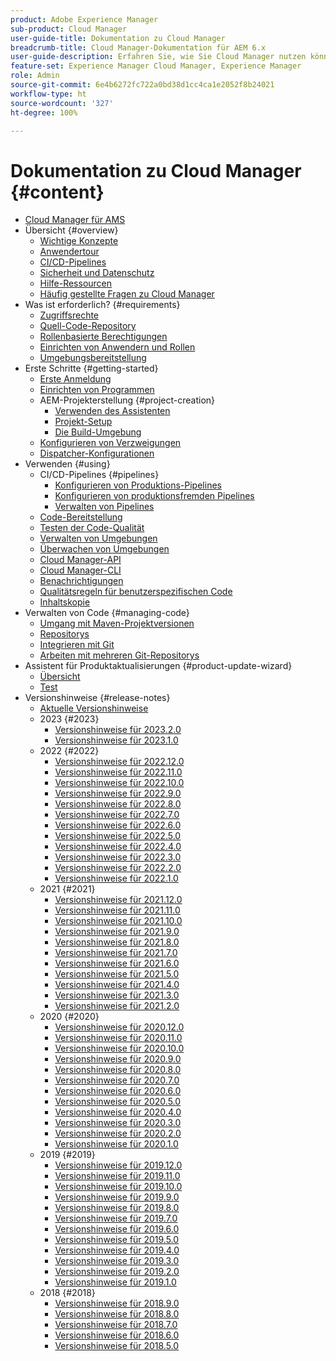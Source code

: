 ```yaml
---
product: Adobe Experience Manager
sub-product: Cloud Manager
user-guide-title: Dokumentation zu Cloud Manager
breadcrumb-title: Cloud Manager-Dokumentation für AEM 6.x
user-guide-description: Erfahren Sie, wie Sie Cloud Manager nutzen können, um Adobe Experience Manager für AMS in der Cloud selbst zu verwalten.
feature-set: Experience Manager Cloud Manager, Experience Manager
role: Admin
source-git-commit: 6e4b6272fc722a0bd38d1cc4ca1e2052f8b24021
workflow-type: ht
source-wordcount: '327'
ht-degree: 100%

---
```



# Dokumentation zu Cloud Manager {#content}

+ [Cloud Manager für AMS](introduction.md)
+ Übersicht {#overview}
   + [Wichtige Konzepte](overview/key-concepts.md)
   + [Anwendertour](overview/user-journey.md)
   + [CI/CD-Pipelines](overview/ci-cd-pipelines.md)
   + [Sicherheit und Datenschutz](overview/security-and-privacy.md)
   + [Hilfe-Ressourcen](overview/help-resources.md)
   + [Häufig gestellte Fragen zu Cloud Manager](overview/faqs.md)
+ Was ist erforderlich? {#requirements}
   + [Zugriffsrechte](requirements/access-rights.md)
   + [Quell-Code-Repository](requirements/source-code-repository.md)
   + [Rollenbasierte Berechtigungen](requirements/role-based-permissions.md)
   + [Einrichten von Anwendern und Rollen](requirements/users-and-roles.md)
   + [Umgebungsbereitstellung](requirements/environment-provisioning.md)
+ Erste Schritte {#getting-started}
   + [Erste Anmeldung](getting-started/first-time-login.md)
   + [Einrichten von Programmen](getting-started/program-setup.md)
   + AEM-Projekterstellung {#project-creation}
      + [Verwenden des Assistenten](getting-started/using-the-wizard.md)
      + [Projekt-Setup](getting-started/project-setup.md)
      + [Die Build-Umgebung](getting-started/build-environment.md)
   + [Konfigurieren von Verzweigungen](getting-started/configuring-branches.md)
   + [Dispatcher-Konfigurationen](getting-started/dispatcher-configurations.md)
+ Verwenden {#using}
   + CI/CD-Pipelines {#pipelines}
      + [Konfigurieren von Produktions-Pipelines](using/production-pipelines.md)
      + [Konfigurieren von produktionsfremden Pipelines](using/non-production-pipelines.md)
      + [Verwalten von Pipelines](using/managing-pipelines.md)
   + [Code-Bereitstellung](using/code-deployment.md)
   + [Testen der Code-Qualität](using/code-quality-testing.md)
   + [Verwalten von Umgebungen](using/managing-environments.md)
   + [Überwachen von Umgebungen](using/monitoring-environments.md)
   + [Cloud Manager-API](https://developer.adobe.com/experience-cloud/cloud-manager/reference/api/)
   + [Cloud Manager-CLI](https://github.com/adobe/aio-cli-plugin-cloudmanager/blob/main/README.md)
   + [Benachrichtigungen](using/notifications.md)
   + [Qualitätsregeln für benutzerspezifischen Code](using/custom-code-quality-rules.md)
   + [Inhaltskopie](using/content-copy.md)
+ Verwalten von Code {#managing-code}
   + [Umgang mit Maven-Projektversionen](managing-code/maven-project-version.md)
   + [Repositorys](managing-code/repositories.md)
   + [Integrieren mit Git](managing-code/git-integration.md)
   + [Arbeiten mit mehreren Git-Repositorys](managing-code/multiple-git-repos.md)
+ Assistent für Produktaktualisierungen {#product-update-wizard}
   + [Übersicht](product-update-wizard/overview.md)
   + [Test](product-update-wizard/evaluation.md)
+ Versionshinweise {#release-notes}
   + [Aktuelle Versionshinweise](release-notes/current.md)
   + 2023 {#2023}
      + [Versionshinweise für 2023.2.0](release-notes/2023/2023-2-0.md)
      + [Versionshinweise für 2023.1.0](release-notes/2023/2023-1-0.md)
   + 2022 {#2022}
      + [Versionshinweise für 2022.12.0](release-notes/2022/2022-12-0.md)
      + [Versionshinweise für 2022.11.0](release-notes/2022/2022-11-0.md)
      + [Versionshinweise für 2022.10.0](release-notes/2022/2022-10-0.md)
      + [Versionshinweise für 2022.9.0](release-notes/2022/2022-9-0.md)
      + [Versionshinweise für 2022.8.0](release-notes/2022/2022-8-0.md)
      + [Versionshinweise für 2022.7.0](release-notes/2022/2022-7-0.md)
      + [Versionshinweise für 2022.6.0](release-notes/2022/2022-6-0.md)
      + [Versionshinweise für 2022.5.0](release-notes/2022/2022-5-0.md)
      + [Versionshinweise für 2022.4.0](release-notes/2022/2022-4-0.md)
      + [Versionshinweise für 2022.3.0](release-notes/2022/2022-3-0.md)
      + [Versionshinweise für 2022.2.0](release-notes/2022/2022-2-0.md)
      + [Versionshinweise für 2022.1.0](release-notes/2022/2022-1-0.md)
   + 2021 {#2021}
      + [Versionshinweise für 2021.12.0](release-notes/2021/2021-12-0.md)
      + [Versionshinweise für 2021.11.0](release-notes/2021/2021-11-0.md)
      + [Versionshinweise für 2021.10.0](release-notes/2021/2021-10-0.md)
      + [Versionshinweise für 2021.9.0](release-notes/2021/2021-9-0.md)
      + [Versionshinweise für 2021.8.0](release-notes/2021/2021-8-0.md)
      + [Versionshinweise für 2021.7.0](release-notes/2021/2021-7-0.md)
      + [Versionshinweise für 2021.6.0](release-notes/2021/2021-6-0.md)
      + [Versionshinweise für 2021.5.0](release-notes/2021/2021-5-0.md)
      + [Versionshinweise für 2021.4.0](release-notes/2021/2021-4-0.md)
      + [Versionshinweise für 2021.3.0](release-notes/2021/2021-3-0.md)
      + [Versionshinweise für 2021.2.0](release-notes/2021/2021-2-0.md)
   + 2020 {#2020}
      + [Versionshinweise für 2020.12.0](release-notes/2020/2020-12-0.md)
      + [Versionshinweise für 2020.11.0](release-notes/2020/2020-11-0.md)
      + [Versionshinweise für 2020.10.0](release-notes/2020/2020-10-0.md)
      + [Versionshinweise für 2020.9.0](release-notes/2020/2020-9-0.md)
      + [Versionshinweise für 2020.8.0](release-notes/2020/2020-8-0.md)
      + [Versionshinweise für 2020.7.0](release-notes/2020/2020-7-0.md)
      + [Versionshinweise für 2020.6.0](release-notes/2020/2020-6-0.md)
      + [Versionshinweise für 2020.5.0](release-notes/2020/2020-5-0.md)
      + [Versionshinweise für 2020.4.0](release-notes/2020/2020-4-0.md)
      + [Versionshinweise für 2020.3.0](release-notes/2020/2020-3-0.md)
      + [Versionshinweise für 2020.2.0](release-notes/2020/2020-2-0.md)
      + [Versionshinweise für 2020.1.0](release-notes/2020/2020-1-0.md)
   + 2019 {#2019}
      + [Versionshinweise für 2019.12.0](release-notes/2019/2019-12-0.md)
      + [Versionshinweise für 2019.11.0](release-notes/2019/2019-11-0.md)
      + [Versionshinweise für 2019.10.0](release-notes/2019/2019-10-0.md)
      + [Versionshinweise für 2019.9.0](release-notes/2019/2019-9-0.md)
      + [Versionshinweise für 2019.8.0](release-notes/2019/2019-8-0.md)
      + [Versionshinweise für 2019.7.0](release-notes/2019/2019-7-0.md)
      + [Versionshinweise für 2019.6.0](release-notes/2019/2019-6-0.md)
      + [Versionshinweise für 2019.5.0](release-notes/2019/2019-5-0.md)
      + [Versionshinweise für 2019.4.0](release-notes/2019/2019-4-0.md)
      + [Versionshinweise für 2019.3.0](release-notes/2019/2019-3-0.md)
      + [Versionshinweise für 2019.2.0](release-notes/2019/2019-2-0.md)
      + [Versionshinweise für 2019.1.0](release-notes/2019/2019-1-0.md)
   + 2018 {#2018}
      + [Versionshinweise für 2018.9.0](release-notes/2018/2018-9-0.md)
      + [Versionshinweise für 2018.8.0](release-notes/2018/2018-8-0.md)
      + [Versionshinweise für 2018.7.0](release-notes/2018/2018-7-0.md)
      + [Versionshinweise für 2018.6.0](release-notes/2018/2018-6-0.md)
      + [Versionshinweise für 2018.5.0](release-notes/2018/2018-5-0.md)
